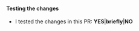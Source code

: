 <!-- Uncomment relevant sections and delete options which are not applicable -->

#### Testing the changes
- I tested the changes in this PR: **YES**|**briefly**|**NO**

<!--
#### New package
- This new package conforms to the [package requirements](https://github.com/lazylinuxos/lazy-pkgs/blob/master/CONTRIBUTING.md#package-requirements): **YES**|**NO**
-->

<!-- Note: If the build is likely to take more than 2 hours, please add ci skip tag as described in
https://github.com/lazylinuxos/lazy-pkgs/blob/master/CONTRIBUTING.md#continuous-integration
and test at least one native build and, if supported, at least one cross build.
Ignore this section if this PR is not skipping CI.
-->
<!--
#### Local build testing
- I built this PR locally for my native architecture, (ARCH-LIBC)
- I built this PR locally for these architectures (if supported. mark crossbuilds):
  - aarch64-musl
  - armv7l
  - armv6l-musl
-->
